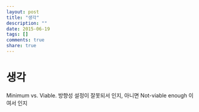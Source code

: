 ```yaml
---
layout: post
title: "생각"
description: ""
date: 2015-06-19
tags: []
comments: true
share: true
---
```


# 생각

Minimum vs. Viable. 방향성 설정이 잘못되서 인지, 아니면 Not-viable enough 이여서 인지

